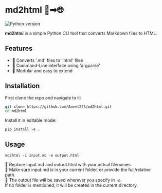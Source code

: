 # md2html 📝➡🌐

![Python version](https://img.shields.io/badge/python-3.8+-blue)

**md2html** is a simple Python CLI tool that converts Markdown files to HTML.

## Features
- 📍 Converts '.md' files to '.html' files
- 📍 Command-Line interface using 'argparse'
- 📍 Modular and easy to extend

## Installation

First clone the repo and navigate to it:

```bash
git clone https://github.com/Ameet225/md2html.git
cd md2html
```

Install it in editable mode:
```
pip install -e .
```

## Usage
```
md2html -i input.md -o output.html
```
📌 Replace input.md and output.html with your actual filenames.<br>
📌 Make sure input.md is in your current folder, or provide the full/relative path.<br>
📁 The output file will be saved wherever you specify in `-o`.<br>
    If no folder is mentioned, it will be created in the current directory.